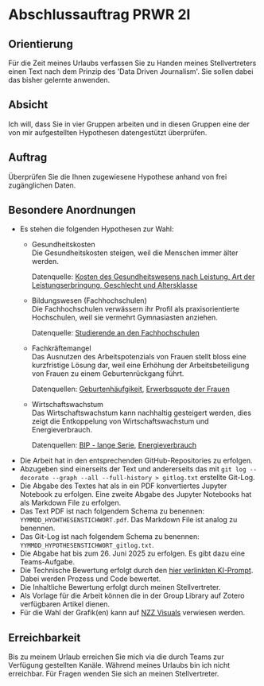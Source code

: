 # Abschlussauftrag PRWR 2I

## Orientierung

Für die Zeit meines Urlaubs verfassen Sie zu Handen meines Stellvertreters einen
Text nach dem Prinzip des 'Data Driven Journalism'. Sie sollen dabei das bisher
gelernte anwenden.

## Absicht

Ich will, dass Sie in vier Gruppen arbeiten und in diesen Gruppen eine der von
mir aufgestellten Hypothesen datengestützt überprüfen.

## Auftrag

Überprüfen Sie die Ihnen zugewiesene Hypothese anhand von frei zugänglichen
Daten. 

## Besondere Anordnungen

* Es stehen die folgenden Hypothesen zur Wahl:
    * Gesundheitskosten  
      Die Gesundheitskosten steigen, weil die Menschen immer älter werden.

      Datenquelle: [Kosten des Gesundheitswesens nach Leistung, Art der
      Leistungserbringung, Geschlecht und
      Altersklasse](https://www.bfs.admin.ch/asset/de/31246614)
      
    * Bildungswesen (Fachhochschulen)  
      Die Fachhochschulen verwässern ihr Profil als praxisorientierte
      Hochschulen, weil sie vermehrt Gymnasiasten anziehen. 

      Datenquelle: [Studierende an den Fachhochschulen](https://www.bfs.admin.ch/bfs/de/home/statistiken/bildung-wissenschaft/personen-ausbildung/tertiaerstufe-hochschulen/fachhochschulen.html)
    * Fachkräftemangel  
      Das Ausnutzen des Arbeitspotenzials von Frauen stellt bloss eine
      kurzfristige Lösung dar, weil eine Erhöhung der Arbeitsbeteiligung von
      Frauen zu einem Geburtenrückgang führt.  

      Datenquellen:
      [Geburtenhäufgikeit](https://www.bfs.admin.ch/bfs/de/home/statistiken/bevoelkerung/geburten-todesfaelle/fruchtbarkeit.html),
      [Erwerbsquote der Frauen](https://www.bfs.admin.ch/bfs/de/home/statistiken/querschnittsthemen/monitoring-legislaturplanung/indikatoren/erwerbsquote-frauen.assetdetail.33106531.html)
    * Wirtschaftswachstum  
      Das Wirtschaftswachstum kann nachhaltig gesteigert werden, dies zeigt die
      Entkoppelung von Wirtschaftswachstum und Energieverbrauch. 

      Datenquellen: [BIP - lange
      Serie](https://www.bfs.admin.ch/bfs/de/home/statistiken/kataloge-datenbanken.assetdetail.32257509.html),
      [Energieverbrauch](https://www.bfs.admin.ch/asset/de/29525382)
* Die Arbeit hat in den entsprechenden GitHub-Repositories zu erfolgen.
* Abzugeben sind einerseits der Text und andererseits das mit `git log
  --decorate --graph --all --full-history > gitlog.txt` erstellte Git-Log.
* Die Abgabe des Textes hat als in ein PDF konvertiertes Jupyter Notebook zu
  erfolgen. Eine zweite Abgabe des Jupyter Notebooks hat als Markdown File zu erfolgen.
* Das Text PDF ist nach folgendem Schema zu benennen:
  `YYMMDD_HYOHTHESENSTICHWORT.pdf`. Das Markdown File ist analog zu benennen.
* Das Git-Log ist nach folgendem Schema zu benennen: `YYMMDD_HYPOTHESENSTICHWORT_gitlog.txt`.
* Die Abgabe hat bis zum 26. Juni 2025 zu erfolgen. Es gibt dazu eine Teams-Aufgabe.
* Die Technische Bewertung erfolgt durch den 
  [hier verlinkten KI-Prompt](https://you.com/?chatMode=user_mode_7a0dbdb1-c1e8-42e5-8dbc-06f34b97b5b2). 
  Dabei werden Prozess und Code bewertet.
* Die Inhaltliche Bewertung erfolgt durch meinen Stellvertreter.
* Als Vorlage für die Arbeit können die in der Group Library auf Zotero
  verfügbaren Artikel dienen.
* Für die Wahl der Grafik(en) kann auf
  [NZZ Visuals](https://nzzdev.github.io/Storytelling-Styleguide/#/)
  verwiesen werden.

## Erreichbarkeit

Bis zu meinem Urlaub erreichen Sie mich via die durch Teams zur Verfügung
gestellten Kanäle. Während meines Urlaubs bin ich nicht erreichbar. Für Fragen
wenden Sie sich an meinen Stellvertreter.